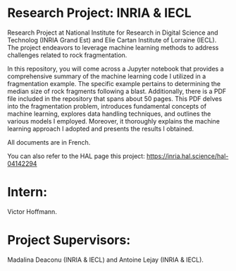 # Research Project: INRIA & IECL

Research Project at National Institute for Research in Digital Science and Technolog (INRIA Grand Est) and Elie Cartan Institute of Lorraine (IECL).
The project endeavors to leverage machine learning methods to address challenges related to rock fragmentation.

In this repository, you will come across a Jupyter notebook that provides a comprehensive summary of the machine learning code I utilized in a fragmentation example. The specific example pertains to determining the median size of rock fragments following a blast. Additionally, there is a PDF file included in the repository that spans about 50 pages. This PDF delves into the fragmentation problem, introduces fundamental concepts of machine learning, explores data handling techniques, and outlines the various models I employed. Moreover, it thoroughly explains the machine learning approach I adopted and presents the results I obtained.

All documents are in French.

You can also refer to the HAL page this project: https://inria.hal.science/hal-04142294

# Intern: 

Victor Hoffmann.

# Project Supervisors:
Madalina Deaconu (INRIA & IECL) and Antoine Lejay (INRIA & IECL).
